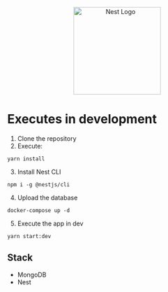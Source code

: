 <p align="center">
  <a href="http://nestjs.com/" target="blank"><img src="https://nestjs.com/img/logo-small.svg" width="200" alt="Nest Logo" /></a>
</p>

# Executes in development

1. Clone the repository
2. Execute:
```
yarn install
```
3. Install Nest CLI 

```
npm i -g @nestjs/cli
```

4. Upload the database
```
docker-compose up -d
```

5. Execute the app in dev
```
yarn start:dev
```

## Stack
* MongoDB
* Nest